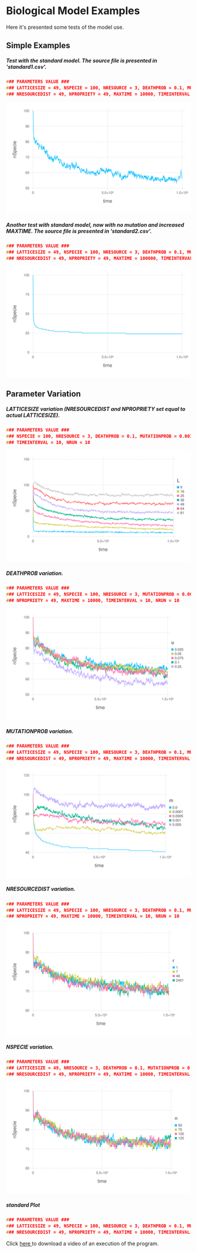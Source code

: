 # Biological Model Examples
Here it's presented some tests of the model use.

## Simple Examples
##### Test with the standard model. The source file is presented in 'standard1.csv'.
```C
### PARAMETERS VALUE ###
### LATTICESIZE = 49, NSPECIE = 100, NRESOURCE = 3, DEATHPROB = 0.1, MUTATIONPROB = 0.001,
### NRESOURCEDIST = 49, NPROPRIETY = 49, MAXTIME = 10000, TIMEINTERVAL = 10, NRUN = 10
```
![Model1](standard1.svg)

##### Another test with standard model, now with no mutation and increased MAXTIME. The source file is presented in 'standard2.csv'.
```C
### PARAMETERS VALUE ###
### LATTICESIZE = 49, NSPECIE = 100, NRESOURCE = 3, DEATHPROB = 0.1, MUTATIONPROB = 0,
### NRESOURCEDIST = 49, NPROPRIETY = 49, MAXTIME = 100000, TIMEINTERVAL = 100, NRUN = 10 ###
```
![Model2](standard2.svg)

## Parameter Variation
##### LATTICESIZE variation (NRESOURCEDIST and NPROPRIETY set equal to actual LATTICESIZE).
```C
### PARAMETERS VALUE ###
### NSPECIE = 100, NRESOURCE = 3, DEATHPROB = 0.1, MUTATIONPROB = 0.001, MAXTIME = 10000,
### TIMEINTERVAL = 10, NRUN = 10
```
![LATTICESIZE Variation multiple resource](varParam_L.svg)

##### DEATHPROB variation.
```C
### PARAMETERS VALUE ###
### LATTICESIZE = 49, NSPECIE = 100, NRESOURCE = 3, MUTATIONPROB = 0.001, NRESOURCEDIST = 49,
### NPROPRIETY = 49, MAXTIME = 10000, TIMEINTERVAL = 10, NRUN = 10
```
![DEATHPROB Variation multiple resource](varParam_u.svg)

##### MUTATIONPROB variation.
```C
### PARAMETERS VALUE ###
### LATTICESIZE = 49, NSPECIE = 100, NRESOURCE = 3, DEATHPROB = 0.1, MUTATIONPROB = 0.005,
### NRESOURCEDIST = 49, NPROPRIETY = 49, MAXTIME = 10000, TIMEINTERVAL = 10, NRUN = 10
```
![MUTATIONPROB Variation multiple resource](varParam_m.svg)

##### NRESOURCEDIST variation.
```C
### PARAMETERS VALUE ###
### LATTICESIZE = 49, NSPECIE = 100, NRESOURCE = 3, DEATHPROB = 0.1, MUTATIONPROB = 0.001,
### NPROPRIETY = 49, MAXTIME = 10000, TIMEINTERVAL = 10, NRUN = 10
```
![NRESOURCEDIST Variation multiple resource](varParam_r.svg)

##### NSPECIE variation.
```C
### PARAMETERS VALUE ###
### LATTICESIZE = 49, NRESOURCE = 3, DEATHPROB = 0.1, MUTATIONPROB = 0.001,
### NRESOURCEDIST = 49, NPROPRIETY = 49, MAXTIME = 10000, TIMEINTERVAL = 10, NRUN = 10
```
![NSPECIE Variation multiple resource](varParam_n.svg)

##### standard Plot
```C
### PARAMETERS VALUE ###
### LATTICESIZE = 49, NSPECIE = 100, NRESOURCE = 3, DEATHPROB = 0.1, MUTATIONPROB = 0.001,
### NRESOURCEDIST = 49, NPROPRIETY = 49, MAXTIME = 10000, TIMEINTERVAL = 100
```
Click <a href="https://github.com/vitorhirata/project-agrobio/raw/master/social_model/examples/Runplot.avi" download> here </a> to download a video of an execution of the program.
